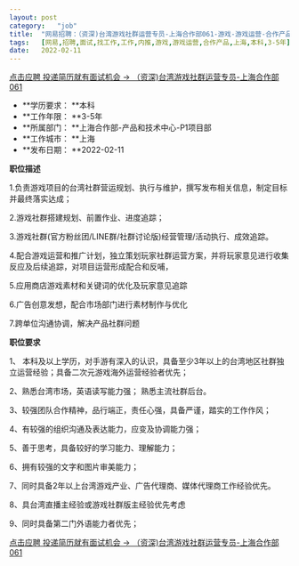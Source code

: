 ```yaml
---
layout:	post
category:	"job"
title:	"网易招聘：（资深)台湾游戏社群运营专员-上海合作部061-游戏-游戏运营-合作产品-上海本科3-5年"
tags:	[网易,招聘,面试,找工作,工作,内推,游戏,游戏运营,合作产品,上海,本科,3-5年]
date:	2022-02-11
---
```


[点击应聘 投递简历就有面试机会 ->  （资深)台湾游戏社群运营专员-上海合作部061](http://mobile.bole.netease.com/bole/boleDetail?id=37742&employeeId=346f03c3cda5f04c&key=all)



- **学历要求： **本科
- **工作年限： **3-5年
- **所属部门： **上海合作部-产品和技术中心-P1项目部
- **工作城市： **上海
- **发布日期： **2022-02-11



**职位描述**

1.负责游戏项目的台湾社群营运规划、执行与维护，撰写发布相关信息，制定目标并最终落实达成；

2.游戏社群搭建规划、前置作业、进度追踪；

3.游戏社群(官方粉丝团/LINE群/社群讨论版)经营管理/活动执行、成效追踪。

4.配合游戏运营和推广计划，独立策划玩家社群运营方案，并将玩家意见进行收集反应及后续追踪，对项目运营形成配合和反哺，

5.应用商店游戏素材和关键词的优化及玩家意见追踪

6.广告创意发想，配合市场部门进行素材制作与优化

7.跨单位沟通协调，解决产品社群问题





**职位要求**

1、 本科及以上学历，对手游有深入的认识，具备至少3年以上的台湾地区社群独立运营经验；具备二次元游戏海外运营经验者优先；

2、熟悉台湾市场，英语读写能力强； 熟悉主流社群后台。

3、较强团队合作精神，品行端正，责任心强，具备严谨，踏实的工作作风；

4、有较强的组织沟通及表达能力，应变及协调能力强；

5、善于思考，具备较好的学习能力、理解能力；

6、拥有较强的文字和图片审美能力；

7、同时具备2年以上台湾游戏产业、广告代理商、媒体代理商工作经验优先。

8、具台湾直播主经验或游戏社群版主经验优先考虑

9、同时具备第二门外语能力者优先；





[点击应聘 投递简历就有面试机会 ->  （资深)台湾游戏社群运营专员-上海合作部061](http://mobile.bole.netease.com/bole/boleDetail?id=37742&employeeId=346f03c3cda5f04c&key=all)